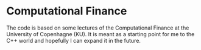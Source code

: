 #  Computational Finance
The code is based on some lectures of the Computational Finance at the University of Copenhagne (KU). It is meant as a starting point for me to the C++ world
and hopefully I can expand it in the future.

